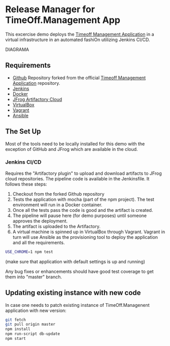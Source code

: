 
# Release Manager for TimeOff.Management App

This excercise demo deploys the [Timeoff Management Application](https://github.com/timeoff-management/application) in a virtual infrastructure in an automated fashiOn utilizing Jenkins CI/CD.

DIAGRAMA

## Requirements
* [Github](https://github.com) Repository forked from the official [Timeoff Management Application](https://github.com/timeoff-management/application) repository.
* [Jenkins](https://www.jenkins.io/download/)
* [Docker](https://docs.docker.com/get-docker/)
* [JFrog Artifactory Cloud](https://jfrog.com/artifactory/start-free/#saas)
* [VirtualBox](https://www.virtualbox.org/wiki/Downloads )
* [Vagrant](https://www.vagrantup.com/downloads )
* [Ansible](https://docs.ansible.com/ansible/latest/installation_guide/intro_installation.html#from-pip)


## The Set Up
Most of the tools need to be locally installed for this demo with the exception of GitHub and JFrog which are available in the cloud.

### Jenkins CI/CD
Requires the "Artifactory plugin" to upload and download artifacts to JFrog cloud repositories.
The pipeline code is available in the Jenkinsfile. It follows these steps:
1. Checkout from the forked Github repository
2. Tests the application with mocha (part of the npm project). The test environment will run in a Docker container.
3. Once all the tests pass the code is good and the artifact is created.
4. The pipeline will pause here (for demo purposes) until someone approves the deployment.
5. The artifact is uploaded to the Artifactory.
6. A virtual machine is spinned up in VirtualBox through Vagrant. Vagrant in turn will use Ansible as the provisioning tool to deploy the application and all the requirements.



```bash
USE_CHROME=1 npm test
```

(make sure that application with default settings is up and running)

Any bug fixes or enhancements should have good test coverage to get them into "master" branch.

## Updating existing instance with new code

In case one needs to patch existing instance of TimeOff.Managenent application with new version:

```bash
git fetch
git pull origin master
npm install
npm run-script db-update
npm start
```

